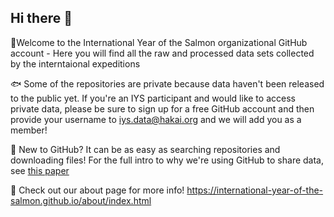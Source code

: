 ## Hi there 👋

🙋Welcome to the International Year of the Salmon organizational GitHub account - Here you will find all the raw and processed data sets collected by the interntaional expeditions

🐟 Some of the repositories are private because data haven't been released to the public yet. If you're an IYS participant and would like to access private data, please be sure to sign up for a free GitHub account and then provide your username to iys.data@hakai.org and we will add you as a member!

🦐 New to GitHub? It can be as easy as searching repositories and downloading files! For the full intro to why we're using GitHub to share data, see [this paper](https://peerj.com/preprints/3159.pdf)

🚢 Check out our about page for more info! https://international-year-of-the-salmon.github.io/about/index.html
